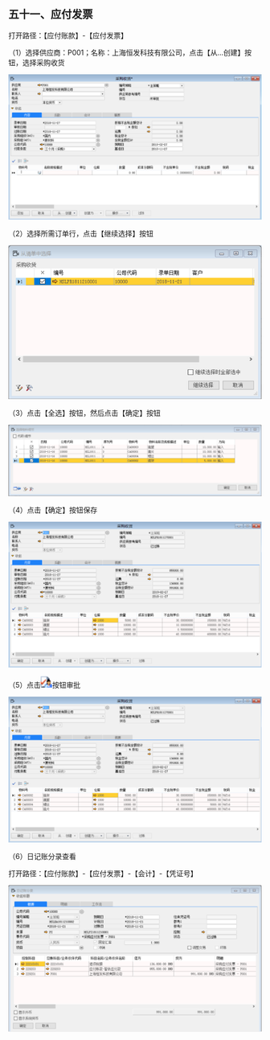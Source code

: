 ## 五十一、应付发票

打开路径：【应付账款】-【应付发票】

（1）选择供应商：P001；名称：上海恒发科技有限公司，点击【从...创建】按钮，选择采购收货

![img](bap_quickstart_images\51.1.png)

（2）选择所需订单行，点击【继续选择】按钮

![1542785397(1)](bap_quickstart_images\51.2.png)

（3）点击【全选】按钮，然后点击【确定】按钮

![1542336096(1)](bap_quickstart_images\51.3.png)

（4）点击【确定】按钮保存

![img](bap_quickstart_images\51.4.png)

（5）点击![img](bap_quickstart_images\51.5.png)按钮审批

![img](bap_quickstart_images\51.6.png)

（6）日记账分录查看

  打开路径：【应付账款】-【应付发票】-【会计】-【凭证号】

![1542869833(1)](bap_quickstart_images\51.7.png)